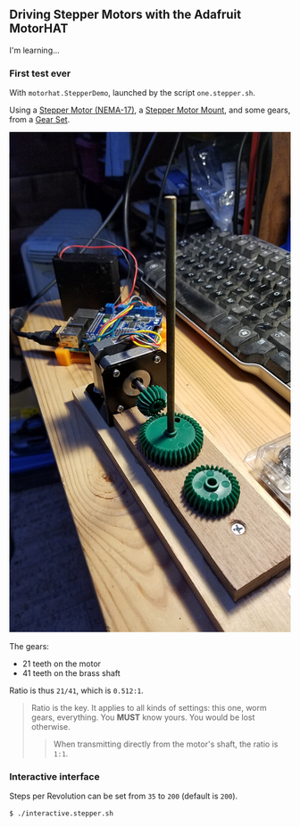 ## Driving Stepper Motors with the Adafruit MotorHAT

I'm learning...

### First test ever
With `motorhat.StepperDemo`, launched by the script `one.stepper.sh`.

Using a [Stepper Motor (NEMA-17)](https://www.adafruit.com/product/324), a [Stepper Motor Mount](https://www.adafruit.com/product/1297), and some gears, from a [Gear Set](https://www.allelectronics.com/item/gr-86/4-gear-set/1.html).

![Config 01](./docimg/01.jpg)

The gears:
- 21 teeth on the motor
- 41 teeth on the brass shaft

Ratio is thus `21/41`, which is `0.512:1`.

> Ratio is the key. It applies to all kinds of settings: this one, worm gears, everything. You **MUST** know yours. You would be lost otherwise.
>> When transmitting directly from the motor's shaft, the ratio is `1:1`.
>

### Interactive interface
Steps per Revolution can be set from `35` to `200` (default is `200`).

```
$ ./interactive.stepper.sh
 
```
